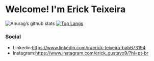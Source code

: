 # Welcome! I'm Erick Teixeira<br>

![Anurag’s github stats](https://github-readme-stats.vercel.app/api?username=Erick-Teixeira&show_icons=true&count_private=true&theme=tokyonight)
[![Top Langs](https://github-readme-stats.vercel.app/api/top-langs/?username=Erick-Teixeira&layout=compact&theme=tokyonight)](https://github.com/Erick-Teixeira/github-readme-stats)<br>

### Social <br>
 - Linkedin:https://www.linkedin.com/in/erick-teixeira-bab673194
 - Instagram:https://www.instagram.com/erick_gustavo9/?hl=pt-br
